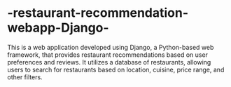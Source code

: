 # -restaurant-recommendation-webapp-Django-
This is a web application developed using Django, a Python-based web framework, that provides restaurant recommendations based on user preferences and reviews. It utilizes a database of restaurants, allowing users to search for restaurants based on location, cuisine, price range, and other filters.
